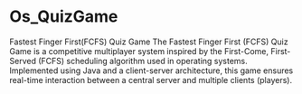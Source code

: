 # Os_QuizGame
Fastest Finger First(FCFS) Quiz Game
The Fastest Finger First (FCFS) Quiz Game is a competitive multiplayer system inspired by the First-Come, First-Served (FCFS) scheduling algorithm used in operating systems. 
Implemented using Java and a client-server architecture, this game ensures real-time interaction between a central server and multiple clients (players). 

